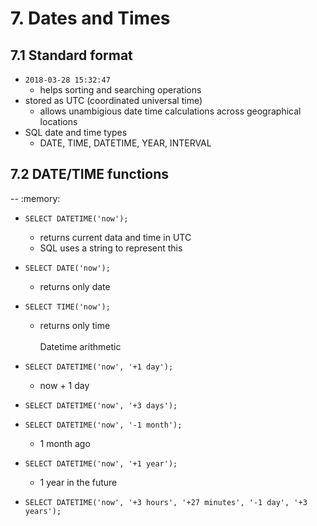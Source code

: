 # 7. Dates and Times

## 7.1 Standard format
- `2018-03-28 15:32:47`
    - helps sorting and searching operations
- stored as UTC (coordinated universal time)
    - allows unambigious date time calculations across geographical locations 
- SQL date and time types
    - DATE, TIME, DATETIME, YEAR, INTERVAL

## 7.2 DATE/TIME functions
-- :memory:

- `SELECT DATETIME('now');`
    - returns current data and time in UTC
    - SQL uses a string to represent this
- `SELECT DATE('now');`
    - returns only date
- `SELECT TIME('now');`
    - returns only time
<br><br>
Datetime arithmetic

- `SELECT DATETIME('now', '+1 day');`
    - now + 1 day
- `SELECT DATETIME('now', '+3 days');`
- `SELECT DATETIME('now', '-1 month');`
    - 1 month ago
- `SELECT DATETIME('now', '+1 year');`
    - 1 year in the future
- `SELECT DATETIME('now', '+3 hours', '+27 minutes', '-1 day', '+3 years');`
